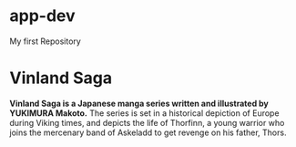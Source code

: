 # app-dev
My first Repository
# Vinland Saga
**Vinland Saga is a Japanese manga series written and illustrated by YUKIMURA Makoto.** The series is set in a historical depiction of Europe during Viking times, and depicts the life of Thorfinn, a young warrior who joins the mercenary band of Askeladd to get revenge on his father, Thors.
